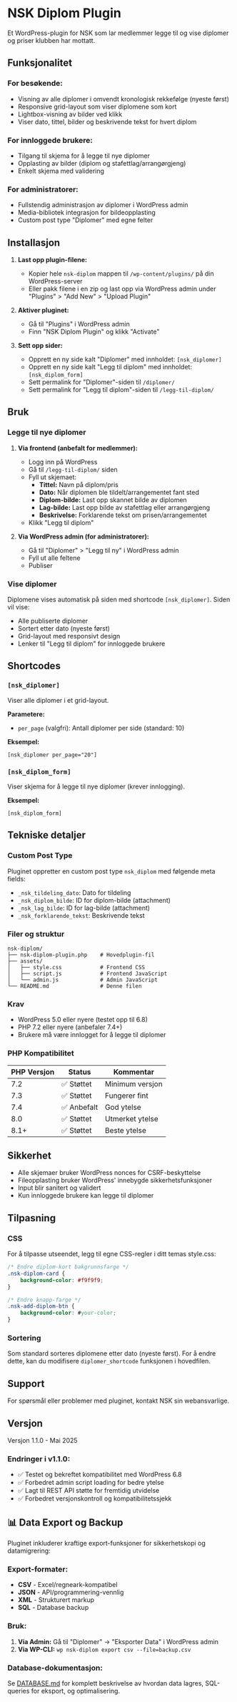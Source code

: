 # NSK Diplom Plugin

Et WordPress-plugin for NSK som lar medlemmer legge til og vise diplomer og priser klubben har mottatt.

## Funksjonalitet

### For besøkende:
- Visning av alle diplomer i omvendt kronologisk rekkefølge (nyeste først)
- Responsive grid-layout som viser diplomene som kort
- Lightbox-visning av bilder ved klikk
- Viser dato, tittel, bilder og beskrivende tekst for hvert diplom

### For innloggede brukere:
- Tilgang til skjema for å legge til nye diplomer
- Opplasting av bilder (diplom og stafettlag/arrangørgjeng)
- Enkelt skjema med validering

### For administratorer:
- Fullstendig administrasjon av diplomer i WordPress admin
- Media-bibliotek integrasjon for bildeopplasting
- Custom post type "Diplomer" med egne felter

## Installasjon

1. **Last opp plugin-filene:**
   - Kopier hele `nsk-diplom` mappen til `/wp-content/plugins/` på din WordPress-server
   - Eller pakk filene i en zip og last opp via WordPress admin under "Plugins" > "Add New" > "Upload Plugin"

2. **Aktiver pluginet:**
   - Gå til "Plugins" i WordPress admin
   - Finn "NSK Diplom Plugin" og klikk "Activate"

3. **Sett opp sider:**
   - Opprett en ny side kalt "Diplomer" med innholdet: `[nsk_diplomer]`
   - Opprett en ny side kalt "Legg til diplom" med innholdet: `[nsk_diplom_form]`
   - Sett permalink for "Diplomer"-siden til `/diplomer/`
   - Sett permalink for "Legg til diplom"-siden til `/legg-til-diplom/`

## Bruk

### Legge til nye diplomer

1. **Via frontend (anbefalt for medlemmer):**
   - Logg inn på WordPress
   - Gå til `/legg-til-diplom/` siden
   - Fyll ut skjemaet:
     - **Tittel:** Navn på diplom/pris
     - **Dato:** Når diplomen ble tildelt/arrangementet fant sted
     - **Diplom-bilde:** Last opp skannet bilde av diplomen
     - **Lag-bilde:** Last opp bilde av stafettlag eller arrangørgjeng
     - **Beskrivelse:** Forklarende tekst om prisen/arrangementet
   - Klikk "Legg til diplom"

2. **Via WordPress admin (for administratorer):**
   - Gå til "Diplomer" > "Legg til ny" i WordPress admin
   - Fyll ut alle feltene
   - Publiser

### Vise diplomer

Diplomene vises automatisk på siden med shortcode `[nsk_diplomer]`. Siden vil vise:
- Alle publiserte diplomer
- Sortert etter dato (nyeste først)
- Grid-layout med responsivt design
- Lenker til "Legg til diplom" for innloggede brukere

## Shortcodes

### `[nsk_diplomer]`
Viser alle diplomer i et grid-layout.

**Parametere:**
- `per_page` (valgfri): Antall diplomer per side (standard: 10)

**Eksempel:**
```
[nsk_diplomer per_page="20"]
```

### `[nsk_diplom_form]`
Viser skjema for å legge til nye diplomer (krever innlogging).

**Eksempel:**
```
[nsk_diplom_form]
```

## Tekniske detaljer

### Custom Post Type
Pluginet oppretter en custom post type `nsk_diplom` med følgende meta fields:
- `_nsk_tildeling_dato`: Dato for tildeling
- `_nsk_diplom_bilde`: ID for diplom-bilde (attachment)
- `_nsk_lag_bilde`: ID for lag-bilde (attachment)
- `_nsk_forklarende_tekst`: Beskrivende tekst

### Filer og struktur
```
nsk-diplom/
├── nsk-diplom-plugin.php    # Hovedplugin-fil
├── assets/
│   ├── style.css            # Frontend CSS
│   ├── script.js            # Frontend JavaScript
│   └── admin.js             # Admin JavaScript
└── README.md                # Denne filen
```

### Krav
- WordPress 5.0 eller nyere (testet opp til 6.8)
- PHP 7.2 eller nyere (anbefaler 7.4+)
- Brukere må være innlogget for å legge til diplomer

### PHP Kompatibilitet
| PHP Versjon | Status | Kommentar |
|-------------|---------|-----------|
| 7.2 | ✅ Støttet | Minimum versjon |
| 7.3 | ✅ Støttet | Fungerer fint |
| 7.4 | ✅ Anbefalt | God ytelse |
| 8.0 | ✅ Støttet | Utmerket ytelse |
| 8.1+ | ✅ Støttet | Beste ytelse |

## Sikkerhet

- Alle skjemaer bruker WordPress nonces for CSRF-beskyttelse
- Fileopplasting bruker WordPress' innebygde sikkerhetsfunksjoner
- Input blir sanitert og validert
- Kun innloggede brukere kan legge til diplomer

## Tilpasning

### CSS
For å tilpasse utseendet, legg til egne CSS-regler i ditt temas style.css:

```css
/* Endre diplom-kort bakgrunnsfarge */
.nsk-diplom-card {
    background-color: #f9f9f9;
}

/* Endre knapp-farge */
.nsk-add-diplom-btn {
    background-color: #your-color;
}
```

### Sortering
Som standard sorteres diplomene etter dato (nyeste først). For å endre dette, kan du modifisere `diplomer_shortcode` funksjonen i hovedfilen.

## Support

For spørsmål eller problemer med pluginet, kontakt NSK sin webansvarlige.

## Versjon

Versjon 1.1.0 - Mai 2025

### Endringer i v1.1.0:
- ✅ Testet og bekreftet kompatibilitet med WordPress 6.8
- ✅ Forbedret admin script loading for bedre ytelse
- ✅ Lagt til REST API støtte for fremtidig utvidelse
- ✅ Forbedret versjonskontroll og kompatibilitetssjekk

## 📊 Data Export og Backup

Pluginet inkluderer kraftige export-funksjoner for sikkerhetskopi og datamigrering:

### Export-formater:
- **CSV** - Excel/regneark-kompatibel
- **JSON** - API/programmering-vennlig
- **XML** - Strukturert markup  
- **SQL** - Database backup

### Bruk:
1. **Via Admin:** Gå til "Diplomer" → "Eksporter Data" i WordPress admin
2. **Via WP-CLI:** `wp nsk-diplom export csv --file=backup.csv`

### Database-dokumentasjon:
Se [DATABASE.md](DATABASE.md) for komplett beskrivelse av hvordan data lagres, SQL-queries for eksport, og optimalisering.
